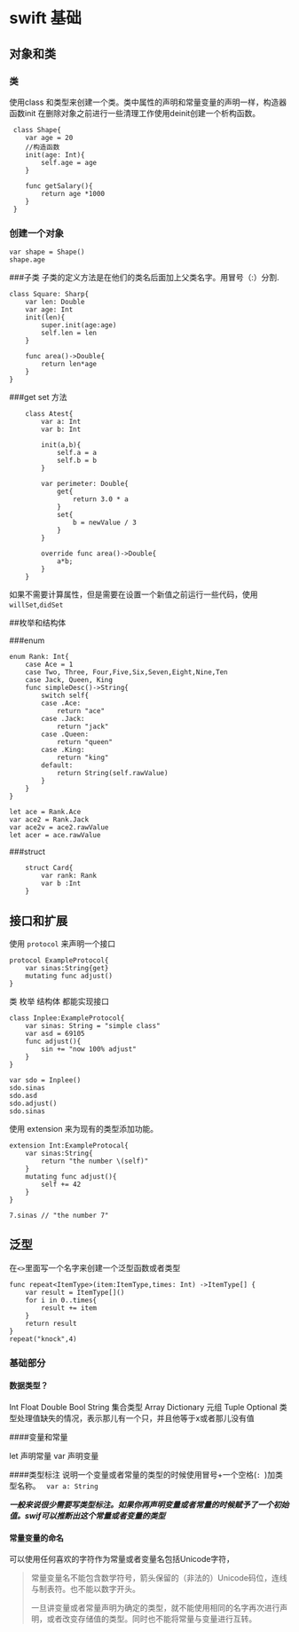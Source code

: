 # swift 基础

##  对象和类
### 类
使用class 和类型来创建一个类。类中属性的声明和常量变量的声明一样，构造器函数init 在删除对象之前进行一些清理工作使用deinit创建一个析构函数。
```
 class Shape{
    var age = 20
    //构造函数
    init(age: Int){
        self.age = age
    }

    func getSalary(){
        return age *1000
    }
 }

```

### 创建一个对象

```
var shape = Shape()
shape.age
```

###子类
子类的定义方法是在他们的类名后面加上父类名字。用冒号（:）分割.

```
class Square: Sharp{
    var len: Double
    var age: Int
    init(len){
        super.init(age:age)
        self.len = len
    }

    func area()->Double{
        return len*age
    }
}
```

###get set 方法

```
    class Atest{
        var a: Int
        var b: Int

        init(a,b){
            self.a = a
            self.b = b
        }

        var perimeter: Double{
            get{
                return 3.0 * a
            }
            set{
                b = newValue / 3
            }
        }

        override func area()->Double{
            a*b;
        }
    }
```

如果不需要计算属性，但是需要在设置一个新值之前运行一些代码，使用`willSet`,`didSet`

##枚举和结构体

###enum

```
enum Rank: Int{
    case Ace = 1
    case Two, Three, Four,Five,Six,Seven,Eight,Nine,Ten
    case Jack, Queen, King
    func simpleDesc()->String{
        switch self{
        case .Ace:
            return "ace"
        case .Jack:
            return "jack"
        case .Queen:
            return "queen"
        case .King:
            return "king"
        default:
            return String(self.rawValue)        
        }
    }
}

let ace = Rank.Ace
var ace2 = Rank.Jack
var ace2v = ace2.rawValue
let acer = ace.rawValue
```

###struct
```
    struct Card{
        var rank: Rank
        var b :Int
    }
```

## 接口和扩展

使用 `protocol` 来声明一个接口

```
protocol ExampleProtocol{
    var sinas:String{get}
    mutating func adjust()
}
```

类 枚举 结构体 都能实现接口

```
class Inplee:ExampleProtocol{
    var sinas: String = "simple class"
    var asd = 69105
    func adjust(){
        sin += "now 100% adjust" 
    } 
}

var sdo = Inplee()
sdo.sinas
sdo.asd
sdo.adjust()
sdo.sinas
```


使用 extension 来为现有的类型添加功能。

```
extension Int:ExampleProtocal{
    var sinas:String{
        return "the number \(self)"
    }
    mutating func adjust(){
        self += 42
    }
}

7.sinas // "the number 7"
```

## 泛型
在`<>`里面写一个名字来创建一个泛型函数或者类型

```
func repeat<ItemType>(item:ItemType,times: Int) ->ItemType[] {
    var result = ItemType[]()
    for i in 0..times{
        result += item 
    }
    return result
}
repeat("knock",4)
```

### 基础部分
#### 数据类型？
Int Float Double Bool String 
集合类型 Array Dictionary 
元组 Tuple 
Optional 类型处理值缺失的情况，表示那儿有一个只，并且他等于x或者那儿没有值

####变量和常量

let 声明常量 var 声明变量

####类型标注
说明一个变量或者常量的类型的时候使用冒号+一个空格(`: `)加类型名称。
` var a: String`

***一般来说很少需要写类型标注。如果你再声明变量或者常量的时候赋予了一个初始值。swif可以推断出这个常量或者变量的类型***

#### 常量变量的命名
可以使用任何喜欢的字符作为常量或者变量名包括Unicode字符，
>常量变量名不能包含数学符号，箭头保留的（非法的）Unicode码位，连线与制表符。也不能以数字开头。
>
>一旦讲变量或者常量声明为确定的类型，就不能使用相同的名字再次进行声明，或者改变存储值的类型。同时也不能将常量与变量进行互转。



